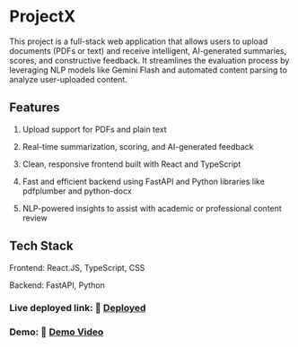 # ProjectX
This project is a full-stack web application that allows users to upload documents (PDFs or text) and receive intelligent, AI-generated summaries, scores, and constructive feedback. It streamlines the evaluation process by leveraging NLP models like Gemini Flash and automated content parsing to analyze user-uploaded content.

## Features
1. Upload support for PDFs and plain text

2. Real-time summarization, scoring, and AI-generated feedback

3. Clean, responsive frontend built with React and TypeScript

4. Fast and efficient backend using FastAPI and Python libraries like pdfplumber and python-docx

5. NLP-powered insights to assist with academic or professional content review

## Tech Stack
Frontend: React.JS, TypeScript, CSS

Backend: FastAPI, Python

### Live deployed link: 🔗 [Deployed](https://insighted002.netlify.app/)
### Demo: 🔗 [Demo Video](https://drive.google.com/file/d/17feEdSCqSk-ogPfLrjPtgnVW4uiKZfyg/view?usp=drivesdk)


